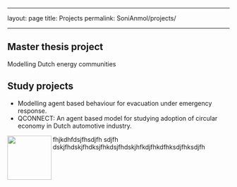 ___
layout: page
title: Projects
permalink: SoniAnmol/projects/
___

## Master thesis project

Modelling Dutch energy communities

## Study projects

* Modelling agent based behaviour for evacuation under emergency response.
* QCONNECT: An agent based model for studying adoption of circular economy in Dutch automotive industry.

<img align="left" width="100" height="100" src="https://drive.google.com/file/d/1EZwjr-uqfOMBPB7WdFY5g4egWsd7GXvP/">
fhjkdhfdsjfhsdjfh sdjfh dskjfhdskjfhdksjfhkdsjfhdskjhfkdjfhkdfhksdjfhksdjfh


